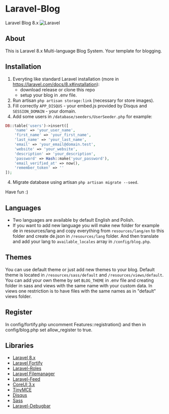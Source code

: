 # Laravel-Blog
Laravel Blog 8.x  ![Laravel](https://github.com/stanfortonski/Laravel-Blog/workflows/Laravel/badge.svg)

## About
This is Laravel 8.x Multi-language Blog System. Your template for blogging.

## Installation
1. Everyting like standard Laravel installation (more in https://laravel.com/docs/8.x#installation):
    - download release or clone this repo
    - setup your blog in .env file.
3. Run artisan `php artisan storage:link` (necessary for store images).
2. Fill correctly `APP_DISQUS` - your embed.js provided by Disqus and `SESSION_DOMAIN` - your domain.
3. Add some users in `/database/seeders/UserSeeder.php` for example:
```php
DB::table('users')->insert([
    'name' => 'your_user_name',
    'first_name' => 'your_first_name',
    'last_name' => 'your_last_name',
    'email' => 'your_email@domain.test',
    'website' => 'your_website',
    'description' => 'your_description',
    'password' => Hash::make('your_password'),
    'email_verified_at' => now(),
    'remember_token' => ''
]);
```
4. Migrate database using artisan `php artisan migrate --seed`.

Have fun :)

## Languages
- Two languages are available by default English and Polish.
- If you want to add new language you will make new folder for example de in resources/lang and copy everything from `resources/lang/en` to this folder and create de.json in `/resources/lang` folder. And then translate and add your lang to `available_locales` array in `/config/blog.php`.

## Themes
You can use default theme or just add new themes to your blog. Default theme is located in `/resources/sass/default` and `/resources/views/default`. You can add your own theme by set `BLOG_THEME` in .env file and creating folder in sass and views with the same name with your custom data. In views one restriction is to have files with the same names as in "default" views folder.

## Register
In config/fortify.php uncomment Features::registration() and then in config/blog.php set allow_register to true.

## Libraries
- [Laravel 8.x](https://laravel.com/docs/8.x)
- [Laravel Fortify](https://github.com/laravel/fortify)
- [Laravel-Roles](https://github.com/stanfortonski/Laravel-Roles)
- [Laravel Filemanager](https://github.com/UniSharp/laravel-filemanager)
- [Laravel-Feed](https://github.com/spatie/laravel-feed)
- [CoreUI 3.x](https://coreui.io)
- [TinyMCE](https://tiny.cloud/)
- [Disqus](https://disqus.com)
- [Sass](https://sass-lang.com)
- [Laravel-Debugbar](https://github.com/barryvdh/laravel-debugbar)
